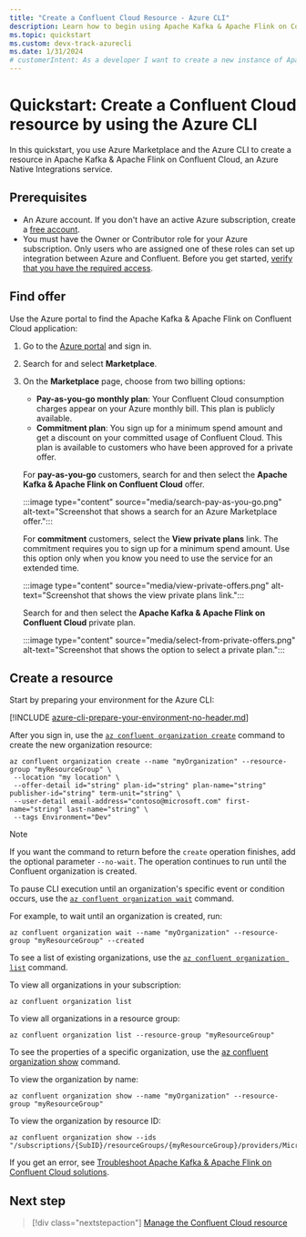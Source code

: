 ```yaml
---
title: "Create a Confluent Cloud Resource - Azure CLI"
description: Learn how to begin using Apache Kafka & Apache Flink on Confluent Cloud by creating an instance via the Azure CLI.
ms.topic: quickstart
ms.custom: devx-track-azurecli
ms.date: 1/31/2024
# customerIntent: As a developer I want to create a new instance of Apache Kafka & Apache Flink on Confluent Cloud by using the Azure CLI.
---
```


# Quickstart: Create a Confluent Cloud resource by using the Azure CLI

In this quickstart, you use Azure Marketplace and the Azure CLI to create a resource in Apache Kafka & Apache Flink on Confluent Cloud, an Azure Native Integrations service.

## Prerequisites

- An Azure account. If you don't have an active Azure subscription, create a [free account](https://azure.microsoft.com/free/).
- You must have the Owner or Contributor role for your Azure subscription. Only users who are assigned one of these roles can set up integration between Azure and Confluent. Before you get started, [verify that you have the required access](../../role-based-access-control/check-access.md).

## Find offer

Use the Azure portal to find the Apache Kafka & Apache Flink on Confluent Cloud application:

1. Go to the [Azure portal](https://portal.azure.com/) and sign in.

1. Search for and select **Marketplace**.

1. On the **Marketplace** page, choose from two billing options:

   - **Pay-as-you-go monthly plan**: Your Confluent Cloud consumption charges appear on your Azure monthly bill. This plan is publicly available.
   - **Commitment plan**: You sign up for a minimum spend amount and get a discount on your committed usage of Confluent Cloud. This plan is available to customers who have been approved for a private offer.

   For **pay-as-you-go** customers, search for and then select the **Apache Kafka & Apache Flink on Confluent Cloud** offer.

   :::image type="content" source="media/search-pay-as-you-go.png" alt-text="Screenshot that shows a search for an Azure Marketplace offer.":::

   For **commitment** customers, select the **View private plans** link. The commitment requires you to sign up for a minimum spend amount. Use this option only when you know you need to use the service for an extended time.

   :::image type="content" source="media/view-private-offers.png" alt-text="Screenshot that shows the view private plans link.":::

   Search for and then select the **Apache Kafka & Apache Flink on Confluent Cloud** private plan.

   :::image type="content" source="media/select-from-private-offers.png" alt-text="Screenshot that shows the option to select a private plan.":::

## Create a resource

Start by preparing your environment for the Azure CLI:

[!INCLUDE [azure-cli-prepare-your-environment-no-header.md](~/reusable-content/azure-cli/azure-cli-prepare-your-environment-no-header.md)]

After you sign in, use the [`az confluent organization create`](/cli/azure/confluent/organization#az-confluent-organization-create) command to create the new organization resource:

```azurecli
az confluent organization create --name "myOrganization" --resource-group "myResourceGroup" \
 --location "my location" \ 
 --offer-detail id="string" plan-id="string" plan-name="string" publisher-id="string" term-unit="string" \ 
 --user-detail email-address="contoso@microsoft.com" first-name="string" last-name="string" \ 
 --tags Environment="Dev" 
```

> [!NOTE]
> If you want the command to return before the `create` operation finishes, add the optional parameter `--no-wait`. The operation continues to run until the Confluent organization is created.

To pause CLI execution until an organization's specific event or condition occurs, use the [`az confluent organization wait`](/cli/azure/confluent/organization#az-confluent-organization-wait) command.

For example, to wait until an organization is created, run:

```azurecli
az confluent organization wait --name "myOrganization" --resource-group "myResourceGroup" --created
```

To see a list of existing organizations, use the [`az confluent organization list`](/cli/azure/confluent/organization#az-confluent-organization-list) command.

To view all organizations in your subscription:

```azurecli
az confluent organization list
```

To view all organizations in a resource group:

```azurecli
az confluent organization list --resource-group "myResourceGroup"
```

To see the properties of a specific organization, use the [az confluent organization show](/cli/azure/confluent/organization#az-confluent-organization-show) command.

To view the organization by name:

```azurecli
az confluent organization show --name "myOrganization" --resource-group "myResourceGroup"
```

To view the organization by resource ID:

```azurecli
az confluent organization show --ids "/subscriptions/{SubID}/resourceGroups/{myResourceGroup}/providers/Microsoft.Confluent/organizations/{myOrganization}"
```

If you get an error, see [Troubleshoot Apache Kafka & Apache Flink on Confluent Cloud solutions](troubleshoot.md).

## Next step

> [!div class="nextstepaction"]
> [Manage the Confluent Cloud resource](manage.md)
